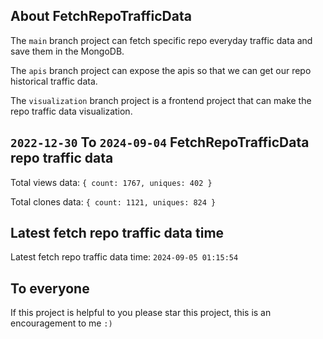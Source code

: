 ## About FetchRepoTrafficData

The `main` branch project can fetch specific repo everyday traffic data and save them in the MongoDB.

The `apis` branch project can expose the apis so that we can get our repo historical traffic data.

The `visualization` branch project is a frontend project that can make the repo traffic data visualization.

## `2022-12-30` To `2024-09-04` FetchRepoTrafficData repo traffic data

Total views data: `{ count: 1767, uniques: 402 }`

Total clones data: `{ count: 1121, uniques: 824 }`

## Latest fetch repo traffic data time

Latest fetch repo traffic data time: `2024-09-05 01:15:54`

## To everyone

If this project is helpful to you please star this project, this is an encouragement to me `:)`



